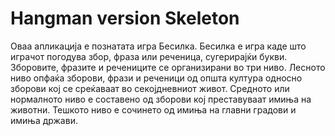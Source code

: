 Hangman version Skeleton
=======

Оваа апликација е познатата игра Бесилка. Бесилка е игра каде што играчот погодува збор, фраза или реченица,
сугерирајќи букви. Зборовите, фразите и речениците се организирани во три ниво. Лесното ниво опфаќа зборови, фрази и
реченици од општа култура односно зборови кој се среќаваат во секојдневниот живот. Средното или нормалното ниво 
е составено од зборови кој преставуваат имиња на животни. Тешкото ниво е сочинето од имиња на главни градови и имиња
држави.
